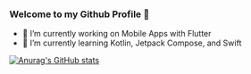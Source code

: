 ### Welcome to my Github Profile 👋

<!--
**edunnett/edunnett** is a ✨ _special_ ✨ repository because its `README.md` (this file) appears on your GitHub profile.

Here are some ideas to get you started:
-->
- 🔭 I’m currently working on Mobile Apps with Flutter
- 🌱 I’m currently learning Kotlin, Jetpack Compose, and Swift


[![Anurag's GitHub stats](https://github-readme-stats.vercel.app/api?username=edunnett)](https://github.com/anuraghazra/github-readme-stats&show_icons=true&theme=radical)
